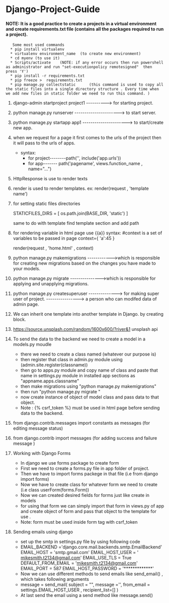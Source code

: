 # Django-Project-Guide


#### NOTE: It is a good practice to create  a projects in a virtual environment and create requirements.txt file (contains all the packages required to run a project).
       Some most used commands
      * pip install virtualenv
      * virtualenv environment_name  (to create new environment)
      * cd myenv (to use it)
      * Scripts/activate    (NOTE: if any error occurs then run powershell as administrator and run "set-executionpolicy remotesigned"  then press 'Y')
      * pip install -r requirements.txt
      * pip freeze >  requirements.txt
      * pip manage.py collectstatic      (this command is used to copy all the static files into a single directory structure . Every time when we add new files in static folder we need to run this command. )


1. django-admin startproject  project1         ----------> for starting project.
2. python manage.py runserver    ----------------------> to start server.
   
3. python manage.py startapp app1 ----------------------> to start/create new  app.


4. when we request for a page it first comes to the urls of the project then it will pass to the urls of apps.

    * syntax:
      * for project--------path('', include('app.urls'))
      * for app------- path('pagename', views.function_name , name="...")

6. HttpResponse is use to render texts 
7. render is used to render templates. ex: render(request , 'template name')


8. for setting static files directories   

    STATICFILES_DIRS = [
         os.path.join(BASE_DIR, 'static')
      ]

    same to do with template find template section and add path 


9. for rendering variable in html page  use {{a}}
   syntax:
    #context is a set of variables to be passed in page
     context={
           'a':45
      }

    render(request , 'home.html' , context)



10. python manage.py makemigrations ------------>which is responsible for creating new migrations based on the changes you have made to your models.
11. python manage.py migrate --------------->which is responsible for applying and unapplying migrations.
12. python manage.py createsuperuser   --------------> for making super user of project.  ----------------> a person who can modifed data of admin page.

13. We can inherit one template into another template in Django. by creating block. 

14. https://source.unsplash.com/random/1600x600/?river&1    unsplash api

15. To send the data to the backend we need to create a model in a models.py moudle 
       * there we need to create a class named (whatever our purpose is)
       * then register that class in admin.py module using (admin.site.register(classname))
       * then go to apps.py module and copy name of class and paste that name in settings.py module in installed app sections as "appname.apps.classname"
       * then make migrations using "python manage.py makemigrations"
       *  then run "python manage.py migrate "
       * now create instance of object of model class and pass data to that object.
       *  Note : {% csrf_token %} must be used in html page before sending data to the backend.
   
16.  from django.contrib.messages import constants as messages    (for editing message status)
17.  from django.contrib import messages     (for adding success and failure message )
18.  Working with Django Forms
       *  In django we use forms package to create form
       * First we need to create a forms.py file in app folder of project.
       * Then we have to import forms packege in that file (i.e from django import forms)
       * Now we have to create class for whatever form  we need to create (i.e class userForm(forms.Form))
       * Now we can created desired fields for forms just like create in models
       * for using that form we can simply import that form in views.py of app and create object of form and pass that object to the template for use .
       * Note: form must be used inside  form tag with csrf_token
   
19. Sending emails using django
     * set up the smtp in settings.py file by using following code
     * EMAIL_BACKEND ='django.core.mail.backends.smtp.EmailBackend'
       EMAIL_HOST = 'smtp.gmail.com'
       EMAIL_HOST_USER = ' mikesmith.t2134@gmail.com'
       EMAIL_USE_TLS = True
       DEFAULT_FROM_EMAIL = 'mikesmith.t2134@gmail.com'
       EMAIL_PORT = 587
       EMAIL_HOST_PASSWORD = '*************'
     * Now we can use different methods to send emails like send_email() , which takes following  arguments
     *  message = send_mail( subject = "",  message ='', from_email = settings.EMAIL_HOST_USER  , recipient_list=[]   )
     * At last send the email using a send method like message.send()
         
    
